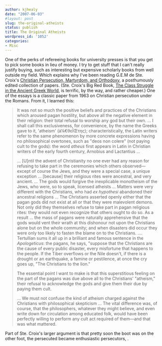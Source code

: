 ```yaml
---
author: kjhealy
date: "2007-06-03"
#layout: post
slug: the-original-atheists
status: publish
title: The Original Atheists
wordpress_id: '1052'
categories:
- Misc
---
```


One of the perks of refereeing books for university presses is that you get to pick some books in lieu of money. I try to get stuff that I can't really justify buying, such as interesting but expensive scholarly books from well outside my field. Which explains why I've been reading G.E.M de Ste. Croix's [Christian Persecution, Martyrdom, and Orthodoxy](http://www.amazon.com/exec/obidos/ASIN/0199278121/ref=nosim/), a posthumously edited collection of papers. (Ste. Croix's Big Red Book, [The Class Struggle in the Ancient Greek World](http://www.amazon.com/exec/obidos/ASIN/0801495970/ref=nosim/), is terrific, by the way, and rather cheaper.) One of the essays is a classic paper from 1963 on Christian persecution under the Romans. From it, I learned this:

> It was not so much the positive beliefs and practices of the Christians which aroused pagan hostility, but above all the negative element in their religion: their total refusal to worship any god but their own. ... I shall call this exclusiveness, for convenience, by the name the Greeks gave to it, 'atheism' (á¼€θεÏŒτης); characteristically, the Latin writers refer to the same phenomenon by more concrete expressions having no philosophical overtones, such as "deos non colere" (not paying cult to the gods): the word *atheus* first appears in Latin in Christian writers of the early fourth century, Arnobius and Lactantius …
>
> ... [U]ntil the advent of Christianity no one ever had any reason for refusing to take part in the ceremonies which others observed—except of course the Jews, and they were a special case, a unique exception … [because] their religious rites were ancestral, and very ancient. ... The gods would forgive the inexplicable monotheism of the Jews, who were, so to speak, licensed atheists … Matters were very different with the Christians, who had *ex hypothesi* abandoned their ancestral religions … The Christians asserted openly either that the pagan gods did not exist at all or that they were malevolent demons. Not only did they themselves refuse to take part in pagan religious rites: they would not even recognize that others ought to do so. As a result … the mass of pagans were naturally apprehensive that the gods would vent their wrath at this dishonour not upon the Christians alone but on the whole community; and when disasters did occur they were only too likely to fasten the blame on to the Christians. .... Tertullian sums it all up in a brilliant and famous sentence in the *Apologeticus*: the pagans, he says, "suppose that the Christians are the cause of every public disaster, every misfortune that happens to the people. If the Tiber overflows or the Nile doesn't, if there is a drought or an earthquake, a famine or pestilence, at once the cry goes up, "The Christians to the lion."
>
> The essential point I want to make is that this superstitious feeling on the part of the pagans was due above all to the Christians' "atheism," their refusal to acknowledge the gods and give them their due by paying them cult.
>
> ... We must not confuse the kind of atheism charged against the Christians with philosophical skepticism … The vital difference was, of course, that the philosophers, whatever they might believe, and even write down for circulation among educated folk, would have been perfectly willing to perform any cult act required of them—and that was what mattered.

Part of Ste. Croix's larger argument is that pretty soon the boot was on the other foot, the persecuted became enthusiastic persecutors, .
